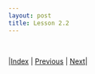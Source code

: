 ```yaml
---
layout: post
title: Lesson 2.2
---
```



<br/>

|[Index](../../) | [Previous](../1) | [Next](../../extras/next)|
